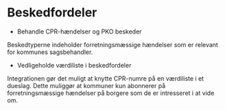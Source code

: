 # Beskedfordeler

- Behandle CPR-hændelser og PKO beskeder

Beskedtyperne indeholder forretningsmæssige hændelser som er relevant for kommunes sagsbehandler. 



- Vedligeholde værdiliste i beskedfordeler

Integrationen gør det muligt at knytte CPR-numre på en værdiliste i et dueslag. Dette muliggør at kommuner kun abonnerer på forretningsmæssige hændelser på borgere som de er intresseret i at vide om.
